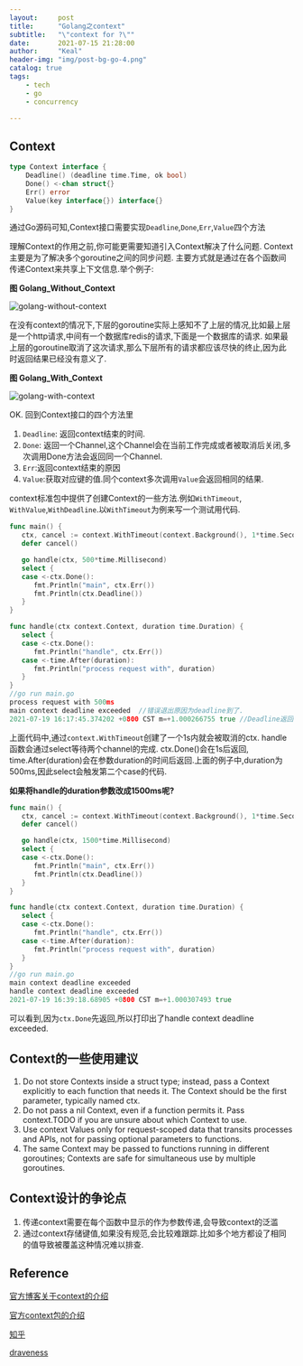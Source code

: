 ```yaml
---
layout:     post
title:      "Golang之context"
subtitle:   "\"context for ?\""
date:       2021-07-15 21:28:00
author:     "Keal"
header-img: "img/post-bg-go-4.png"
catalog: true
tags:
    - tech
    - go
    - concurrency

---
```


## Context

```go
type Context interface {
	Deadline() (deadline time.Time, ok bool)
	Done() <-chan struct{}
	Err() error
	Value(key interface{}) interface{}
}
```

通过Go源码可知,Context接口需要实现`Deadline`,`Done`,`Err`,`Value`四个方法

理解Context的作用之前,你可能更需要知道引入Context解决了什么问题. Context主要是为了解决多个goroutine之间的同步问题. 主要方式就是通过在各个函数间传递Context来共享上下文信息.举个例子:

**图 Golang_Without_Context**

![golang-without-context](https://tva1.sinaimg.cn/large/008i3skNgy1gsjzzczhrxj30xc0aa3yu.jpg)

在没有context的情况下,下层的goroutine实际上感知不了上层的情况,比如最上层是一个http请求,中间有一个数据库redis的请求,下面是一个数据库的请求. 如果最上层的goroutine取消了这次请求,那么下层所有的请求都应该尽快的终止,因为此时返回结果已经没有意义了.

**图 Golang_With_Context**

![golang-with-context](https://tva1.sinaimg.cn/large/008i3skNgy1gsk034sqgsj30xc0aajrp.jpg)

OK. 回到Context接口的四个方法里

1. `Deadline`: 返回context结束的时间.
2. `Done`: 返回一个Channel,这个Channel会在当前工作完成或者被取消后关闭,多次调用Done方法会返回同一个Channel.
3. `Err`:返回context结束的原因
4. `Value`:获取对应键的值.同个context多次调用`Value`会返回相同的结果.

context标准包中提供了创建Context的一些方法.例如`WithTimeout`, `WithValue`,`WithDeadline`.以`WithTimeout`为例来写一个测试用代码.

```go
func main() {
   ctx, cancel := context.WithTimeout(context.Background(), 1*time.Second)
   defer cancel()

   go handle(ctx, 500*time.Millisecond)
   select {
   case <-ctx.Done():
      fmt.Println("main", ctx.Err())
      fmt.Println(ctx.Deadline())
   }
}

func handle(ctx context.Context, duration time.Duration) {
   select {
   case <-ctx.Done():
      fmt.Println("handle", ctx.Err())
   case <-time.After(duration):
      fmt.Println("process request with", duration)
   }
}
//go run main.go
process request with 500ms
main context deadline exceeded  //错误退出原因为deadline到了.
2021-07-19 16:17:45.374202 +0800 CST m=+1.000266755 true //Deadline返回的结束时间. true表示设置了deadline, 如果context没有设置deadline.则会返回false

```

上面代码中,通过`context.WithTimeout`创建了一个1s内就会被取消的ctx. handle函数会通过select等待两个channel的完成. ctx.Done()会在1s后返回, time.After(duration)会在参数duration的时间后返回.上面的例子中,duration为500ms,因此select会触发第二个case的代码.

**如果将handle的duration参数改成1500ms呢?**

```go
func main() {
   ctx, cancel := context.WithTimeout(context.Background(), 1*time.Second)
   defer cancel()

   go handle(ctx, 1500*time.Millisecond)
   select {
   case <-ctx.Done():
      fmt.Println("main", ctx.Err())
      fmt.Println(ctx.Deadline())
   }
}

func handle(ctx context.Context, duration time.Duration) {
   select {
   case <-ctx.Done():
      fmt.Println("handle", ctx.Err())
   case <-time.After(duration):
      fmt.Println("process request with", duration)
   }
}
//go run main.go
main context deadline exceeded
handle context deadline exceeded
2021-07-19 16:39:18.68905 +0800 CST m=+1.000307493 true

```

可以看到,因为`ctx.Done`先返回,所以打印出了handle context deadline exceeded.

## Context的一些使用建议

1. Do not store Contexts inside a struct type; instead, pass a Context explicitly to each function that needs it. The Context should be the first parameter, typically named ctx.
2. Do not pass a nil Context, even if a function permits it. Pass context.TODO if you are unsure about which Context to use.
3. Use context Values only for request-scoped data that transits processes and APIs, not for passing optional parameters to functions.
4. The same Context may be passed to functions running in different goroutines; Contexts are safe for simultaneous use by multiple goroutines.

## Context设计的争论点

1. 传递context需要在每个函数中显示的作为参数传递,会导致context的泛滥
2. 通过context存储键值,如果没有规范,会比较难跟踪.比如多个地方都设了相同的值导致被覆盖这种情况难以排查.

## Reference

[官方博客关于context的介绍](https://blog.golang.org/context)

[官方context包的介绍](https://pkg.go.dev/context)

[知乎](https://zhuanlan.zhihu.com/p/68792989)

[draveness](https://draveness.me/golang/docs/part3-runtime/ch06-concurrency/golang-context/)
